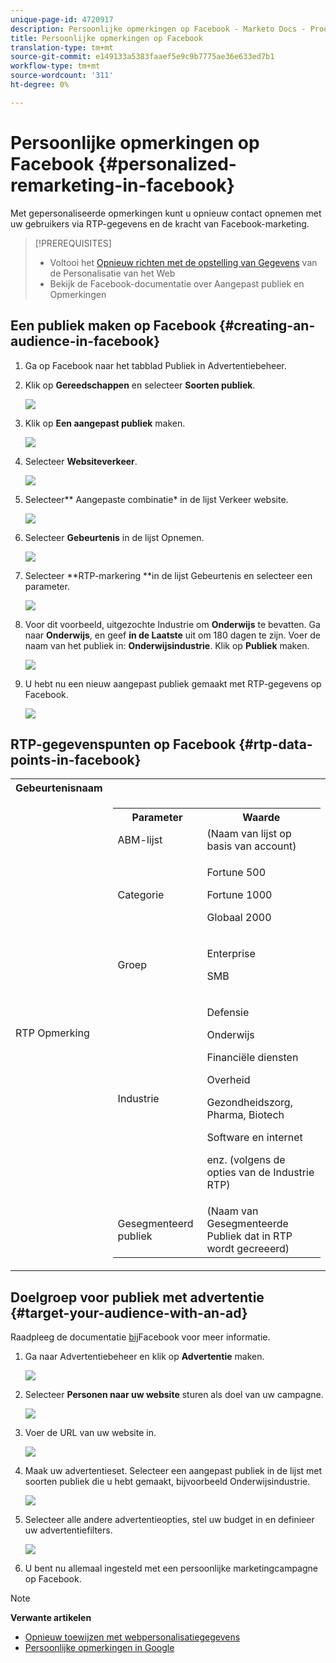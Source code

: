 ```yaml
---
unique-page-id: 4720917
description: Persoonlijke opmerkingen op Facebook - Marketo Docs - Productdocumentatie
title: Persoonlijke opmerkingen op Facebook
translation-type: tm+mt
source-git-commit: e149133a5383faaef5e9c9b7775ae36e633ed7b1
workflow-type: tm+mt
source-wordcount: '311'
ht-degree: 0%

---
```



# Persoonlijke opmerkingen op Facebook {#personalized-remarketing-in-facebook}

Met gepersonaliseerde opmerkingen kunt u opnieuw contact opnemen met uw gebruikers via RTP-gegevens en de kracht van Facebook-marketing.

>[!PREREQUISITES]
>
>* Voltooi het [Opnieuw richten met de opstelling van Gegevens](retargeting-with-web-personalization-data.md) van de Personalisatie van het Web
>* Bekijk de [](https://developers.facebook.com/docs/ads-for-websites/website-custom-audiences/getting-started#install-the-pixel) Facebook-documentatie over Aangepast [](https://developers.facebook.com/docs/ads-for-websites/website-custom-audiences/getting-started#install-the-pixel)publiek en Opmerkingen

>



## Een publiek maken op Facebook {#creating-an-audience-in-facebook}

1. Ga op Facebook naar het tabblad [](https://www.facebook.com/ads/audience_manager) Publiek in Advertentiebeheer.
1. Klik op **Gereedschappen** en selecteer **Soorten publiek**.

   ![](assets/one-1.png)

1. Klik op **Een aangepast publiek** maken.

   ![](assets/two-1.png)

1. Selecteer **Websiteverkeer**.

   ![](assets/image2015-1-19-16-3a32-3a2.png)

1. Selecteer** Aangepaste combinatie* in de lijst Verkeer website.

   ![](assets/image2015-1-19-16-3a33-3a21.png)

1. Selecteer **Gebeurtenis** in de lijst Opnemen.

   ![](assets/image2015-1-19-16-3a34-3a9.png)

1. Selecteer **RTP-markering **in de lijst Gebeurtenis en selecteer een parameter.

   ![](assets/image2015-1-19-16-3a52-3a29.png)

1. Voor dit voorbeeld, uitgezochte Industrie om **Onderwijs** te bevatten. Ga naar **Onderwijs**, en geef **in de Laatste** uit om 180 dagen te zijn. Voer de naam van het publiek in: **Onderwijsindustrie**. Klik op **Publiek** maken.

   ![](assets/image2015-1-19-16-3a56-3a15.png)

1. U hebt nu een nieuw aangepast publiek gemaakt met RTP-gegevens op Facebook.

   ![](assets/image2015-1-19-16-3a59-3a2.png)

## RTP-gegevenspunten op Facebook {#rtp-data-points-in-facebook}

<table> 
 <tbody> 
  <tr> 
   <th>Gebeurtenisnaam</th> 
   <th> </th> 
  </tr> 
  <tr> 
   <td>RTP Opmerking</td> 
   <td> 
    <div> 
     <table> 
      <tbody> 
       <tr> 
        <th>Parameter</th> 
        <th>Waarde</th> 
       </tr> 
       <tr> 
        <td>ABM-lijst</td> 
        <td>(Naam van lijst op basis van account)</td> 
       </tr> 
       <tr> 
        <td colspan="1">Categorie</td> 
        <td colspan="1"><p>Fortune 500</p><p>Fortune 1000</p><p>Globaal 2000</p></td> 
       </tr> 
       <tr> 
        <td colspan="1">Groep</td> 
        <td colspan="1"><p>Enterprise</p><p>SMB</p></td> 
       </tr> 
       <tr> 
        <td>Industrie</td> 
        <td><p>Defensie</p><p>Onderwijs</p><p>Financiële diensten</p><p>Overheid</p><p>Gezondheidszorg, Pharma, Biotech</p><p>Software en internet</p><p>enz. (volgens de opties van de Industrie RTP)</p></td> 
       </tr> 
       <tr> 
        <td colspan="1">Gesegmenteerd publiek</td> 
        <td colspan="1">(Naam van Gesegmenteerde Publiek dat in RTP wordt gecreeerd)</td> 
       </tr> 
      </tbody> 
     </table> 
    </div></td> 
  </tr> 
 </tbody> 
</table>

## Doelgroep voor publiek met advertentie {#target-your-audience-with-an-ad}

Raadpleeg de documentatie [bij](https://developers.facebook.com/docs/ads-for-websites/website-custom-audiences/getting-started#target-your-audience)Facebook voor meer informatie.

1. Ga naar Advertentiebeheer en klik op **Advertentie** maken.

   ![](assets/image2015-1-19-17-3a10-3a19.png)

1. Selecteer **Personen naar uw website** sturen als doel van uw campagne.

   ![](assets/image2015-1-19-17-3a11-3a20.png)

1. Voer de URL van uw website in.

   ![](assets/image2015-1-19-17-3a12-3a39.png)

1. Maak uw advertentieset. Selecteer een aangepast publiek in de lijst met soorten publiek die u hebt gemaakt, bijvoorbeeld Onderwijsindustrie.

   ![](assets/image2015-1-19-17-3a18-3a13.png)

1. Selecteer alle andere advertentieopties, stel uw budget in en definieer uw advertentiefilters.

   ![](assets/image2015-1-19-17-3a19-3a25.png)

1. U bent nu allemaal ingesteld met een persoonlijke marketingcampagne op Facebook.

>[!NOTE]
>
>**Verwante artikelen**
>
>* [Opnieuw toewijzen met webpersonalisatiegegevens](retargeting-with-web-personalization-data.md)
>* [Persoonlijke opmerkingen in Google](personalized-remarketing-in-google.md)

>



